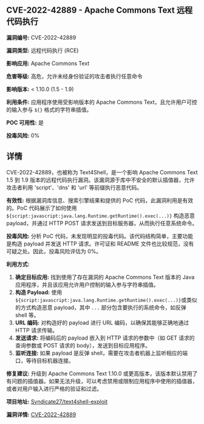 ## CVE-2022-42889 - Apache Commons Text 远程代码执行

**漏洞编号:** CVE-2022-42889

**漏洞类型:** 远程代码执行 (RCE)

**影响应用:** Apache Commons Text

**危害等级:** 高危，允许未经身份验证的攻击者执行任意命令

**影响版本:** < 1.10.0 (1.5 - 1.9)

**利用条件:** 应用程序使用受影响版本的 Apache Commons Text，且允许用户可控的输入参与 `${}` 格式的字符串插值。

**POC 可用性:** 是

**投毒风险:** 0%

## 详情

CVE-2022-42889，也被称为 Text4Shell，是一个影响 Apache Commons Text 1.5 到 1.9 版本的远程代码执行漏洞。该漏洞源于库中不安全的默认插值器，允许攻击者利用 'script'、'dns' 和 'url' 等前缀执行恶意代码。 

**有效性:**
根据漏洞库信息、搜索引擎结果和提供的 PoC 代码，此漏洞利用是有效的。PoC 代码展示了如何使用 `${script:javascript:java.lang.Runtime.getRuntime().exec(...)}` 构造恶意 payload，并通过 HTTP POST 请求发送到目标服务器，从而执行任意系统命令。

**投毒风险:**
分析 PoC 代码，未发现明显的投毒代码。该代码结构简单，主要功能是构造 payload 并发送 HTTP 请求。许可证和 README 文件也比较规范，没有可疑之处。因此，投毒风险评估为 0%。

**利用方式:**
1.  **确定目标应用:** 找到使用了存在漏洞的 Apache Commons Text 版本的 Java 应用程序，并且该应用允许用户控制的输入参与字符串插值。
2.  **构造 Payload:** 使用`${script:javascript:java.lang.Runtime.getRuntime().exec(...)}`或类似的方式构造恶意 payload，其中 `...` 部分包含要执行的系统命令，如反弹 shell 等。
3.  **URL 编码:** 对构造好的 payload 进行 URL 编码，以确保其能够正确地通过 HTTP 请求传输。
4.  **发送请求:**  将编码后的 payload 嵌入到 HTTP 请求的参数中（如 GET 请求的查询参数或 POST 请求的 body），发送到目标应用程序。
5.  **监听连接:**  如果 payload 是反弹 shell，需要在攻击者机器上监听相应的端口，等待目标机器连接。

**修复建议:**
升级到 Apache Commons Text 1.10.0 或更高版本，该版本默认禁用了有问题的插值器。如果无法升级，可以考虑禁用或限制应用程序中使用的插值器，或者对用户输入进行严格的验证和过滤。

**项目地址:** [Syndicate27/text4shell-exploit](https://github.com/Syndicate27/text4shell-exploit)

**漏洞详情:** [CVE-2022-42889](https://nvd.nist.gov/vuln/detail/CVE-2022-42889)
